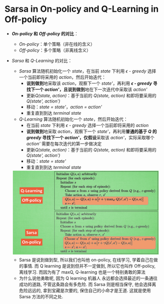 # Sarsa in On-policy and Q-Learning in Off-policy



- ***On-policy* 和 *Off-policy* 的对比**：

  - *On-policy*：单个策略（非在线的含义）
  - *Off-policy*：多个策略（非离线含义）
  
- *Sarsa* 和 *Q-Learning* 的对比：

  - *Sarsa* 算法随机初始化一个 *state*，在当前 *state* 下利用 $\epsilon$ *- greedy* 选择一个当前即将采用的 *action*，然后开始迭代：
    - **说到做到**地采取该 *action*，观察下一个 *state'*，再利用 **$\epsilon$ *- greedy* **寻找下一个 *action'*，且**说到做到**地在下一次迭代中采取该 *action'*
    - 更新*Q(state, action)*：基于当前的 *Q(state, action)* 和即将要采用的 *Q(state', action')* 
    - 移动：*state = state'*，*action = action'*
    - 重复直到到达 *terminal state*
  - *Q-Learning* 算法随机初始化一个 *state*，然后开始迭代：
    - 在当前 *state* 下利用 $\epsilon$ *- greedy* 选择一个当前即将采用的 *action*
    - **说到做到**地采取 *action*，观察下一个 *state'*，再利用**普通的基于 *Q* 的 *greedy* **寻找下一个 *action'*，仅**假设**采取该 *action'*，实际采取哪个 *action'* 需要在每次迭代的第一步做决定
    - 更新*Q(state, action)*：基于当前的 *Q(state, action)* 和即将要采用的 *Q(state', action')* 
    - 移动：*state = state'*
    - 重复直到到达 *terminal state*

  <img src="./cut/截屏2021-04-09 下午7.17.11.png" alt="avatar" style="zoom:50%;" />

  - Sarsa 是说到做到型, 所以我们也叫他 on-policy, 在线学习, 学着自己在做的事情. 而 Q learning 是说到但并不一定做到, 所以它也叫作 Off-policy, 离线学习. 而因为有了 maxQ, Q-learning 也是一个特别勇敢的算法
  - 为什么说他勇敢呢, 因为 Q learning 机器人 永远都会选择最近的一条通往成功的道路, 不管这条路会有多危险. 而 Sarsa 则是相当保守, 他会选择离危险远远的, 拿到宝藏是次要的, 保住自己的小命才是王道. 这就是使用 Sarsa 方法的不同之处.


